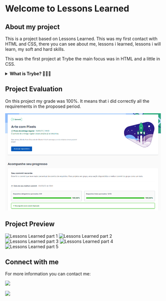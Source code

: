 <h1> Welcome to Lessons Learned </h1>

<h2> About my project </h2>

<p> This is a project based on Lessons Learned. This was my first contact with HTML and CSS, there you can see about me, lessons i learned, lessons i will learn, my soft and hard skills.


This was the first project at Trybe the main focus was in HTML and a little in CSS.</p>


<details>
  <summary><strong>What is Trybe? 🤷🏽‍♀️</strong></summary><br />

  Trybe is a web development school that is genuinely committed to the professional success of those who study with them. With the Shared Success Model (SSM) offered by Trybe Fintech, a financial institution authorized to operate by the Central Bank of Brazil, students have the option of paying only when they are already working.
</details>


<h2> Project Evaluation </h2> 

<p> On this project my grade was 100%. It means that i did correctly all the requirements in the proposed period. </p>

![Project evaluation with 100%](./images/evaluation.png)

<h2> Project Preview </h2> 

![Lessons Learned part 1](./images/preview1.png)
![Lessons Learned part 2](./images/preview2.png)
![Lessons Learned part 3](./images/preview3.png)
![Lessons Learned part 4](./images/preview4.png)
![Lessons Learned part 5](./images/preview5.png)

<h2>Connect with me </h2>

<p> For more information you can contact me: </p>

<a href="https://www.linkedin.com/in/mirelladourado/" target="_blank"><img src="https://img.shields.io/badge/-LinkedIn-%230077B5?style=for-the-badge&logo=linkedin&logoColor=white" target="_blank"></a>

<a href = "mailto:mirellaalvesdourado@gmail.com">
<img src="https://img.shields.io/badge/-Gmail-%23333?style=for-the-badge&logo=gmail&logoColor=white" target="_blank">
</a>